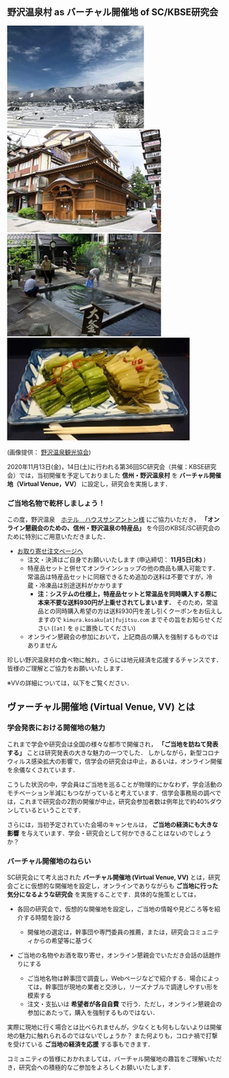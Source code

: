 ## 野沢温泉村 as バーチャル開催地 of SC/KBSE研究会
<img src="assets/vv/01_village.jpg" height="240px">
<img src="assets/vv/02_ooyu.jpg" height="240px">
<img src="assets/vv/03_magama.jpg" height="240px">
<img src="assets/vv/04_nozawana.jpg" height="240px">

(画像提供： [野沢温泉観光協会](https://nozawakanko.jp/))

2020年11月13日(金)，14日(土)に行われる第36回SC研究会（共催：KBSE研究会）では，当初開催を予定しておりました __信州・野沢温泉村__ を __バーチャル開催地（Virtual Venue，VV）__ に設定し，研究会を実施します．

### ご当地名物で乾杯しましょう！

この度，野沢温泉　[ホテル　ハウスサンアントン様](https://www.st-anton.jp/?lang=ja) にご協力いただき，
__「オンライン懇親会のための、信州・野沢温泉の特産品」__ を今回のKBSE/SC研究会のために特別にご用意いただきました．

- [お取り寄せ注文ページへ](http://st-anton.shop/?pid=154860912)
    - 注文・決済はご自身でお願いいたします (申込締切： __11月5日(木)__ ) 
    - 特産品セットと併せてオンラインショップの他の商品も購入可能です．常温品は特産品セットに同梱できるため追加の送料は不要ですが，冷蔵・冷凍品は別途送料がかかります
      - __注：システムの仕様上，特産品セットと常温品を同時購入する際に本来不要な送料930円が上乗せされてしまいます．__ そのため，常温品との同時購入希望の方は送料930円を差し引くクーポンをお伝えしますので `kimura.kosaku[at]fujitsu.com` までその旨をお知らせください (`[at]` を `@` に置換してください)
    - オンライン懇親会の参加において，上記商品の購入を強制するものではありません

珍しい野沢温泉村の食べ物に触れ，さらには地元経済を応援するチャンスです．皆様のご理解とご協力をお願いいたします．

※VVの詳細については，以下をご覧ください．

## ヴァーチャル開催地 (Virtual Venue, VV) とは

### 学会発表における開催地の魅力

これまで学会や研究会は全国の様々な都市で開催され， __「ご当地を訪ねて発表する」__ ことは研究発表の大きな魅力の一つでした．
しかしながら，新型コロナウィルス感染拡大の影響で，信学会の研究会は中止，あるいは，オンライン開催を余儀なくされています．

こうした状況の中，学会員はご当地を巡ることが物理的にかなわず，学会活動のモチベーション半減にもつながっていると考えています．信学会事務局の調べでは，これまで研究会の2割の開催が中止，研究会参加者数は例年比で約40%ダウンしているということです．

さらには，当初予定されていた会場のキャンセルは， __ご当地の経済にも大きな影響__ を与えています．学会・研究会として何かできることはないのでしょうか？

### バーチャル開催地のねらい

SC研究会にて考え出された __バーチャル開催地 (Virtual Venue, VV)__ とは，研究会ごとに仮想的な開催地を設定し，オンラインでありながらも __ご当地に行った気分になるような研究会__ を実施することです．具体的な施策としては，

- 各回の研究会で，仮想的な開催地を設定し，ご当地の情報や見どころ等を紹介する時間を設ける
    - 開催地の選定は，幹事団や専門委員の推薦，または，研究会コミュニティからの希望等に基づく
    
- ご当地の名物やお酒を取り寄せ，オンライン懇親会でいただき会話の話題作りにする
    - ご当地名物は幹事団で調査し，Webページなどで紹介する．場合によっては，幹事団が現地の業者と交渉し，リーズナブルで調達しやすい形を模索する
    - 注文・支払いは __希望者が各自自費__ で行う．ただし，オンライン懇親会の参加にあたって，購入を強制するものではない．

実際に現地に行く場合とは比べられませんが，少なくとも何もしないよりは開催地の魅力に触れられるのではないでしょうか？
また何よりも，コロナ禍で打撃を受けている __ご当地の経済を応援__ する事もできます．

コミュニティの皆様におかれましては，バーチャル開催地の趣旨をご理解いただき，研究会への積極的なご参加をよろしくお願いいたします．



